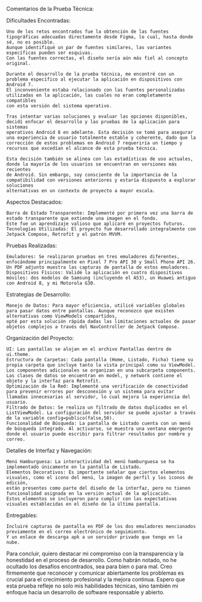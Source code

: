 Comentarios de la Prueba Técnica:

Dificultades Encontradas:

    Uno de los retos encontrados fue la obtención de las fuentes tipográficas adecuadas directamente desde Figma, lo cual, hasta donde sé, no es posible.
    Aunque identifiqué un par de fuentes similares, las variantes específicas pueden ser esquivas.
    Con las fuentes correctas, el diseño sería aún más fiel al concepto original.

    Durante el desarrollo de la prueba técnica, me encontré con un problema específico al ejecutar la aplicación en dispositivos con Android 7. 
    El inconveniente estaba relacionado con las fuentes personalizadas utilizadas en la aplicación, las cuales no eran completamente compatibles
    con esta versión del sistema operativo.
    
    Tras intentar varias soluciones y evaluar las opciones disponibles, decidí enfocar el desarrollo y las pruebas de la aplicación para sistemas 
    operativos Android 8 en adelante. Esta decisión se tomó para asegurar una experiencia de usuario totalmente estable y coherente, dado que la 
    corrección de estos problemas en Android 7 requeriría un tiempo y recursos que excedían el alcance de esta prueba técnica.
    
    Esta decisión también se alinea con las estadísticas de uso actuales, donde la mayoría de los usuarios se encuentran en versiones más recientes
    de Android. Sin embargo, soy consciente de la importancia de la compatibilidad con versiones anteriores y estaría dispuesto a explorar soluciones
    alternativas en un contexto de proyecto a mayor escala.

Aspectos Destacados:

    Barra de Estado Transparente: Implementé por primera vez una barra de estado transparente que extiende una imagen en el fondo.
    Este fue un aprendizaje valioso que aplicaré en proyectos futuros.
    Tecnologías Utilizadas: El proyecto fue desarrollado integralmente con Jetpack Compose, Retrofit y el patrón MVVM.

Pruebas Realizadas:

    Emuladores: Se realizaron pruebas en tres emuladores diferentes, enfocándome principalmente en Pixel 7 Pro API 30 y Small Phone API 26. 
    Un PDF adjunto muestra las capturas de pantalla de estos emuladores.
    Dispositivos Físicos: Validé la aplicación en cuatro dispositivos móviles: dos modelos de Samsung (incluyendo el A53), un Huawei antiguo con Android 8, y mi Motorola G30.

Estrategias de Desarrollo:

    Manejo de Datos: Para mayor eficiencia, utilicé variables globales para pasar datos entre pantallas. Aunque reconozco que existen alternativas como ViewModels compartidos,
    opté por esta solución rápida dadas las limitaciones actuales de pasar objetos complejos a través del NavController de Jetpack Compose.

Organización del Proyecto:

    UI: Las pantallas se alojan en el archivo Pantallas dentro de ui.theme.
    Estructura de Carpetas: Cada pantalla (Home, Listado, Ficha) tiene su propia carpeta que incluye tanto la vista principal como su ViewModel.
    Los componentes adicionales se organizan en una subcarpeta components. Las clases de datos se encuentran en model, y network contiene el objeto y la interfaz para Retrofit.
    Optimización de la Red: Implementé una verificación de conectividad para prevenir errores por desconexión y un sistema para evitar llamadas innecesarias al servidor, lo cual mejora la experiencia del usuario.
    Filtrado de Datos: Se realiza un filtrado de datos duplicados en el ListViewModel. La configuración del servidor se puede ajustar a través de la variable config=publico(false,50).
    Funcionalidad de Búsqueda: La pantalla de Listado cuenta con un menú de búsqueda integrado. Al activarse, se muestra una ventana emergente donde el usuario puede escribir para filtrar resultados por nombre y correo.

Detalles de Interfaz y Navegación:

    Menú Hamburguesa: La interactividad del menú hamburguesa se ha implementado únicamente en la pantalla de Listado.
    Elementos Decorativos: Es importante señalar que ciertos elementos visuales, como el icono del menú, la imagen de perfil y los iconos de edición,
    están presentes como parte del diseño de la interfaz, pero no tienen funcionalidad asignada en la versión actual de la aplicación. 
    Estos elementos se incluyeron para cumplir con las expectativas visuales establecidas en el diseño de la última pantalla.

Entregables:

    Incluiré capturas de pantalla en PDF de los dos emuladores mencionados previamente en el correo electrónico de seguimiento.
    Y un enlace de descarga apk a un servidor privado que tengo en la nube.

Para concluir, quiero destacar mi compromiso con la transparencia y la honestidad en el proceso de desarrollo. Como habrán notado, no he ocultado 
los desafíos encontrados, sea para bien o para mal. Creo firmemente que reconocer y comunicar abiertamente los problemas es crucial para el crecimiento
profesional y la mejora continua. Espero que esta prueba refleje no solo mis habilidades técnicas, sino también mi enfoque hacia un desarrollo 
de software responsable y abierto.
